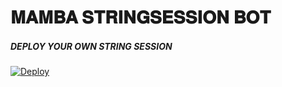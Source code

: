 # 𝐌𝐀𝐌𝐁𝐀 𝐒𝐓𝐑𝐈𝐍𝐆𝐒𝐄𝐒𝐒𝐈𝐎𝐍 𝐁𝐎𝐓

##### DEPLOY YOUR OWN STRING SESSION
[![Deploy](https://www.herokucdn.com/deploy/button.svg)](https://heroku.com/deploy?template=https://github.com/strad-dev131/Opexy)
